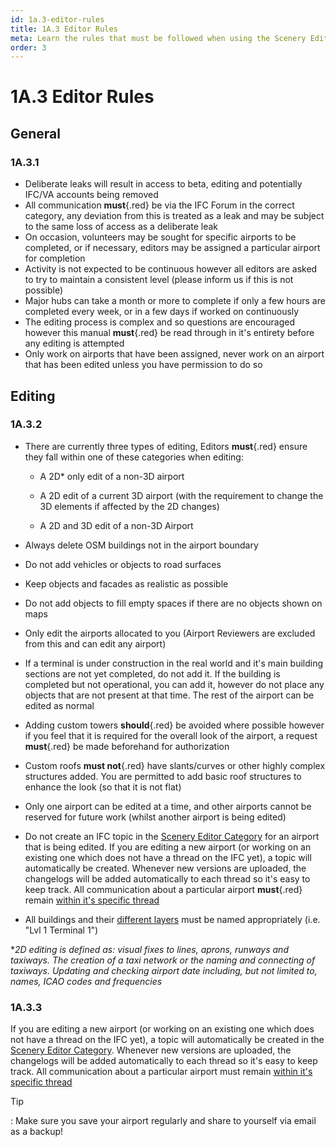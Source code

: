 ```yaml
---
id: 1a.3-editor-rules
title: 1A.3 Editor Rules
meta: Learn the rules that must be followed when using the Scenery Editor of Infinite Flight.
order: 3
---
```




# 1A.3 Editor Rules



## General

### 1A.3.1

- Deliberate leaks will result in access to beta, editing and potentially IFC/VA accounts being removed
- All communication **must**{.red} be via the IFC Forum in the correct category, any deviation from this is treated as a leak and may be subject to the same loss of access as a deliberate leak
- On occasion, volunteers may be sought for specific airports to be completed, or if necessary, editors may be assigned a particular airport for completion
- Activity is not expected to be continuous however all editors are asked to try to maintain a consistent level (please inform us if this is not possible)
- Major hubs can take a month or more to complete if only a few hours are completed every week, or in a few days if worked on continuously
- The editing process is complex and so questions are encouraged however this manual **must**{.red} be read through in it's entirety before any editing is attempted
- Only work on airports that have been assigned, never work on an airport that has been edited unless you have permission to do so 



## Editing

### 1A.3.2



- There are currently three types of editing, Editors **must**{.red} ensure they fall within one of these categories when editing:

  - A 2D* only edit of a non-3D airport

  - A 2D edit of a current 3D airport (with the requirement to change the 3D elements if affected by the 2D changes)

  - A 2D and 3D edit of a non-3D Airport

- Always delete OSM buildings not in the airport boundary
- Do not add vehicles or objects to road surfaces
- Keep objects and facades as realistic as possible
- Do not add objects to fill empty spaces if there are no objects shown on maps
- Only edit the airports allocated to you (Airport Reviewers are excluded from this and can edit any airport)
- If a terminal is under construction in the real world and it's main building sections are not yet completed, do not add it. If the building is completed but not operational, you can add it, however do not place any objects that are not present at that time. The rest of the airport can be edited as normal
- Adding custom towers **should**{.red} be avoided where possible however if you feel that it is required for the overall look of the airport, a request **must**{.red} be made beforehand for authorization
- Custom roofs **must not**{.red} have slants/curves or other highly complex structures added. You are permitted to add basic roof structures to enhance the look (so that it is not flat)
- Only one airport can be edited at a time, and other airports cannot be reserved for future work (whilst another airport is being edited)
- Do not create an IFC topic in the [Scenery Editor Category](https://community.infiniteflight.com/c/scenery-editing/47) for an airport that is being edited. If you are editing a new airport (or working on an existing one which does not have a thread on the IFC yet), a topic will automatically be created. Whenever new versions are uploaded, the changelogs will be added automatically to each thread so it's easy to keep track. All communication about a particular airport **must**{.red} remain [within it's specific thread](/guide/scenery-editor-manual/review-and-release/review-and-release-process)
- All buildings and their [different layers](/guide/scenery-editor-manual/buildings-and-facades/editing-buildings#layering) must be named appropriately (i.e. "Lvl 1 Terminal 1")



**2D editing is defined as: visual fixes to lines, aprons, runways and taxiways. The creation of a taxi network or the naming and connecting of taxiways. Updating and checking airport date including, but not limited to, names, ICAO codes and frequencies*



### 1A.3.3

If you are editing a new airport (or working on an existing one which does not have a thread on the IFC yet), a topic will automatically be created in the [Scenery Editor Category](https://community.infiniteflight.com/c/scenery-editing/47). Whenever new versions are uploaded, the changelogs will be added automatically to each thread so it's easy to keep track. All communication about a particular airport must remain [within it's specific thread](/guide/scenery-editor-manual/review-and-release/review-and-release-process)



Tip

: Make sure you save your airport regularly and share to yourself via email as a backup!